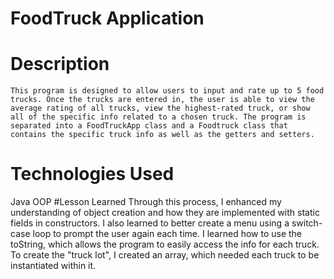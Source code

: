# FoodTruck Application

# Description
	This program is designed to allow users to input and rate up to 5 food trucks. Once the trucks are entered in, the user is able to view the average rating of all trucks, view the highest-rated truck, or show all of the specific info related to a chosen truck. The program is separated into a FoodTruckApp class and a Foodtruck class that contains the specific truck info as well as the getters and setters.
# Technologies Used
Java
OOP
#Lesson Learned
Through this process, I enhanced my understanding of object creation and how they are implemented with static fields in constructors. I also learned to better create a menu using a switch-case loop to prompt the user again each time. I learned how to use the toString, which allows the program to easily access the info for each truck. To create the "truck lot", I created an array, which needed each truck to be instantiated within it.